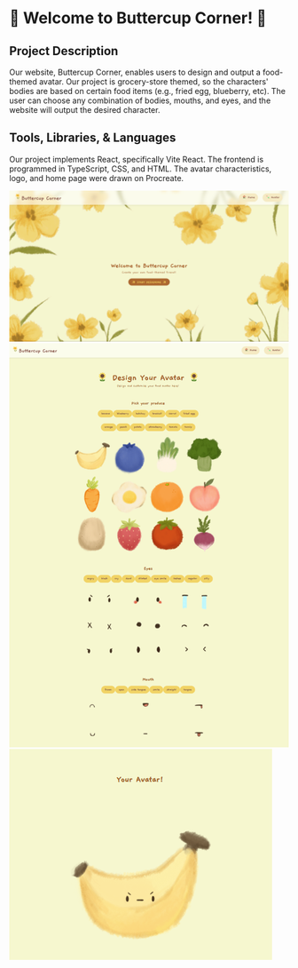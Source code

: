 # 🌻 Welcome to Buttercup Corner! 🌻


## Project Description
Our website, Buttercup Corner, enables users to design and output a food-themed avatar. Our project is grocery-store themed, so the characters' bodies are based on certain food items (e.g., fried egg, blueberry, etc). The user can choose any combination of bodies, mouths, and eyes, and the website will output the desired character.


## Tools, Libraries, & Languages
Our project implements React, specifically Vite React. The frontend is programmed in TypeScript, CSS, and HTML. The avatar characteristics, logo, and home page were drawn on Procreate.

![Screenshot of Buttercup Corner Homepage](./my-react-app/screenshots/homepage_screenshot.png)
![Screenshot of Avatar Design Page](./my-react-app/screenshots/design_screenshot.png)
![Screenshot of Avatar](./my-react-app/screenshots/avatar_screenshot.png)
